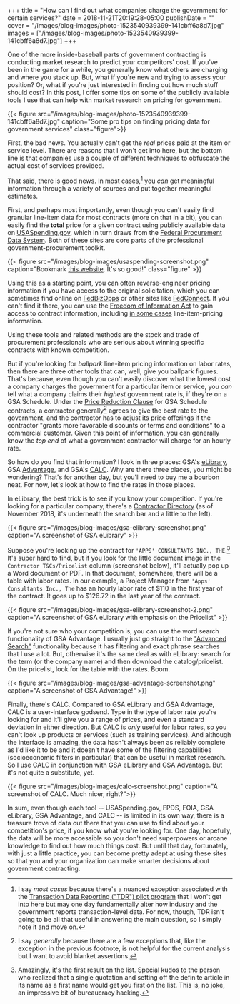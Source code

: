 +++
title = "How can I find out what companies charge the government for certain services?"
date = 2018-11-21T20:19:28-05:00
publishDate = ""
cover = "/images/blog-images/photo-1523540939399-141cbff6a8d7.jpg"
images = ["/images/blog-images/photo-1523540939399-141cbff6a8d7.jpg"]
+++

One of the more inside-baseball parts of government contracting is conducting market research to predict your competitors' cost. If you've been in the game for a while, you generally know what others are charging and where you stack up. But, what if you're new and trying to assess your position? Or, what if you're just interested in finding out how much stuff should cost? In this post, I offer some tips on some of the publicly available tools I use that can help with market research on pricing for government.

{{< figure src="/images/blog-images/photo-1523540939399-141cbff6a8d7.jpg" caption="Some pro tips on finding pricing data for government services" class="figure">}}

First, the bad news. You actually can't get the *real* prices paid at the item or service level. There are reasons that I won't get into here, but the bottom line is that companies use a couple of different techniques to obfuscate the actual cost of services provided.

That said, there is good news. In most cases,[^1] you *can* get meaningful information through a variety of sources and put together meaningful estimates.

First, and perhaps most importantly, even though you can't easily find granular line-item data for most contracts (more on that in a bit), you can easily find the **total** price for a given contract using publicly available data on [USASpending.gov](https://usaspending.gov), which in turn draws from the [Federal Procurement Data System](https://fpds.gov). Both of these sites are core parts of the professional government-procurement toolkit.

{{< figure src="/images/blog-images/usaspending-screenshot.png" caption="Bookmark [this website](https://usaspending.gov). It's so good!" class="figure" >}}

Using this as a starting point, you can often reverse-engineer pricing information if you have access to the original solicitation, which you can sometimes find online on [FedBizOpps](https://fbo.gov) or other sites like [FedConnect](https://www.fedconnect.net/FedConnect/default.htm). If you can't find it there, you can use the [Freedom of Information Act](https://foia.gov) to gain access to contract information, including [in some cases](https://www.insidegovernmentcontracts.com/2018/10/new-cases-confirm-foia-exemption-4-protects-line-item-pricing-information/) line-item-pricing information.

Using these tools and related methods are the stock and trade of procurement professionals who are serious about winning specific contracts with known competition.

But if you're looking for _ballpark_ line-item pricing information on labor rates, then there are three other tools that can, well, give you ballpark figures. That's because, even though you can't easily discover what the lowest cost a company charges the government for a particular item or service, you *can* tell what a company claims their *highest* government rate is, if they're on a GSA Schedule. Under the [Price Reduction Clause](https://www.contractorsperspective.com/compliance/applying-the-price-reduction-clause-in-gsa-schedule-contracts/) for GSA Schedule contracts, a contractor generally[^2] agrees to give the best rate to the government, and the contractor has to adjust its price offerings if the contractor "grants more favorable discounts or terms and conditions" to a commercial customer. Given this point of information, you can generally know the *top end* of what a government contractor will charge for an hourly rate.

So how do you find that information? I look in three places: GSA's [eLibrary](https://www.gsaelibrary.gsa.gov/), GSA [Advantage](https://www.gsaadvantage.gov/), and GSA's [CALC](https://calc.gsa.gov). Why are there three places, you might be wondering? That's for another day, but you'll need to buy me a bourbon neat. For now, let's look at how to find the rates in those places.

In eLibrary, the best trick is to see if you know your competition. If you're looking for a particular company, there's a [Contractor Directory](https://www.gsaelibrary.gsa.gov/ElibMain/contractorList.do?contractorListFor=A) (as of November 2018, it's underneath the search bar and a little to the left).

{{< figure src="/images/blog-images/gsa-elibrary-screenshot.png" caption="A screenshot of GSA eLibrary" >}}

Suppose you're looking up the contract for `'APPS' CONSULTANTS INC., THE`.[^3] It's super hard to find, but if you look for the little document image in the `Contractor T&Cs/Pricelist` column (screenshot below), it'll actually pop up a Word document or PDF. In that document, somewhere, there will be a table with labor rates. In our example, a Project Manager from `'Apps' Consultants Inc., The` has an hourly labor rate of $110 in the first year of the contract. It goes up to $126.72 in the last year of the contract.

{{< figure src="/images/blog-images/gsa-elibrary-screenshot-2.png" caption="A screenshot of GSA eLibrary with emphasis on the Pricelist" >}}

If you're not sure who your competition is, you can use the word search functionality of GSA Advantage. I usually just go straight to the ["Advanced Search"](https://www.gsaadvantage.gov/advantage/s/advncdSearchSrvsEnter.do) functionality because it has filtering and exact phrase searches that I use a lot. But, otherwise it's the same deal as with eLibrary: search for the term (or the company name) and then download the catalog/pricelist. On the pricelist, look for the table with the rates. Boom.

{{< figure src="/images/blog-images/gsa-advantage-screenshot.png" caption="A screenshot of GSA Advantage!" >}}

Finally, there's CALC. Compared to GSA eLibrary and GSA Advantage, CALC is a user-interface godsend. Type in the type of labor rate you're looking for and it'll give you a range of prices, and even a standard deviation in either direction. But CALC is *only* useful for labor rates, so you can't look up products or services (such as training services). And although the interface is amazing, the data hasn't always been as reliably complete as I'd like it to be and it doesn't have some of the filtering capabilities (socioeconomic filters in particular) that can be useful in market research. So I use CALC in conjunction with GSA eLibrary and GSA Advantage. But it's not quite a substitute, yet.

{{< figure src="/images/blog-images/calc-screenshot.png" caption="A screenshot of CALC. Much nicer, right?">}}

In sum, even though each tool -- USASpending.gov, FPDS, FOIA, GSA eLibrary, GSA Advantage, and CALC -- is limited in its own way, there is a treasure trove of data out there that you can use to find about your competition's price, if you know what you're looking for. One day, hopefully, the data will be more accessible so you don't need superpowers or arcane knowledge to find out how much things cost. But until that day, fortunately, with just a little practice, you can become pretty adept at using these sites so that you and your organization can make smarter decisions about government contracting. 

[^1]: I say *most cases* because there's a nuanced exception associated with the [Transaction Data Reporting ("TDR") pilot program](https://www.federalregister.gov/documents/2016/06/23/2016-14728/general-services-administration-acquisition-regulation-gsar-transactional-data-reporting) that I won't get into here but may one day fundamentally alter how industry and the government reports transaction-level data. For now, though, TDR isn't going to be all that useful in answering the main question, so I simply note it and move on.

[^2]: I say *generally* because there are a few exceptions that, like the exception in the previous footnote, is not helpful for the current analysis but I want to avoid blanket assertions.

[^3]: Amazingly, it's the first result on the list. Special kudos to the person who realized that a single quotation and setting off the definite article in its name as a first name would get you first on the list. This is, no joke, an impressive bit of bureaucracy hacking.
